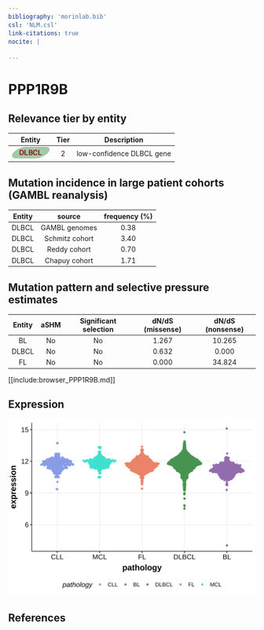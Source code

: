 ```yaml
---
bibliography: 'morinlab.bib'
csl: 'NLM.csl'
link-citations: true
nocite: |
  
---
```

# PPP1R9B

## Relevance tier by entity

|Entity|Tier|Description               |
|:------:|:----:|--------------------------|
|![DLBCL](images/icons/DLBCL_tier2.png) | 2   | low-confidence DLBCL gene|

## Mutation incidence in large patient cohorts (GAMBL reanalysis)

|Entity|source        |frequency (%)|
|:------:|:--------------:|:-------------:|
|DLBCL |GAMBL genomes |0.38         |
|DLBCL |Schmitz cohort|3.40         |
|DLBCL |Reddy cohort  |0.70         |
|DLBCL |Chapuy cohort |1.71         |

## Mutation pattern and selective pressure estimates

|Entity|aSHM|Significant selection|dN/dS (missense)|dN/dS (nonsense)|
|:------:|:----:|:---------------------:|:----------------:|:----------------:|
|BL    |No  |No                   |1.267           |10.265          |
|DLBCL |No  |No                   |0.632           | 0.000          |
|FL    |No  |No                   |0.000           |34.824          |



[[include:browser_PPP1R9B.md]]

## Expression
![](images/gene_expression/PPP1R9B_by_pathology.svg)

<!-- FLAGGED FOR TIER 2 -->

<!-- ORIGIN: Unknown -->

## References
